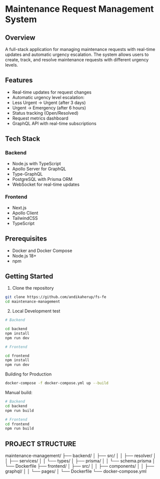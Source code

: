 # Maintenance Request Management System

## Overview

A full-stack application for managing maintenance requests with real-time updates and automatic urgency escalation. The system allows users to create, track, and resolve maintenance requests with different urgency levels.

## Features

- Real-time updates for request changes
- Automatic urgency level escalation:
- Less Urgent → Urgent (after 3 days)
- Urgent → Emergency (after 6 hours)
- Status tracking (Open/Resolved)
- Request metrics dashboard
- GraphQL API with real-time subscriptions

## Tech Stack

### Backend

- Node.js with TypeScript
- Apollo Server for GraphQL
- Type-GraphQL
- PostgreSQL with Prisma ORM
- WebSocket for real-time updates

### Frontend

- Next.js
- Apollo Client
- TailwindCSS
- TypeScript

## Prerequisites

- Docker and Docker Compose
- Node.js 18+
- npm

## Getting Started

1. Clone the repository

```bash
git clone https://github.com/andikaherup/fs-fe
cd maintenance-management
```

2. Local Development test

```bash
# Backend

cd backend
npm install
npm run dev

# Frontend

cd frontend
npm install
npm run dev

```

Building for Production

```bash
docker-compose -f docker-compose.yml up --build
```

Manual build:

```bash
# Backend
cd backend
npm run build

# Frontend
cd frontend
npm run build

```

## PROJECT STRUCTURE

maintenance-management/
├── backend/
│ ├── src/
│ │ ├── resolver/
│ │ ├── services/
│ │ └── types/
│ ├── prisma/
│ │ └── schema.prisma
│ └── Dockerfile
├── frontend/
│ ├── src/
│ │ ├── components/
│ │ ├── graphql/
│ │ └── pages/
│ └── Dockerfile
└── docker-compose.yml
